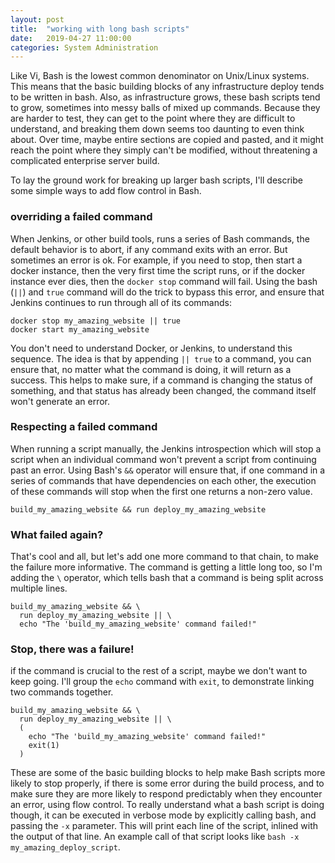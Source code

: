 ```yaml
---
layout: post
title:  "working with long bash scripts"
date:   2019-04-27 11:00:00
categories: System Administration
---
```


Like Vi, Bash is the lowest common denominator on Unix/Linux 
systems.  This means that the basic building blocks of any infrastructure deploy
tends to be written in bash. Also, as infrastructure grows, these bash scripts tend to grow,
sometimes into messy balls of mixed up commands. Because they are harder to test,
they can get to the point where they are difficult to understand, and breaking
them down seems too daunting to even think about.  Over time, maybe entire sections
are copied and pasted, and it might reach the point where they simply can't be modified,
without threatening a complicated enterprise server build.

To lay the ground work for breaking up larger bash scripts, I'll describe
some simple ways to add flow control in Bash.

### overriding a failed command

When Jenkins, or other build tools, runs a series of Bash commands, the default
behavior is to abort, if any command exits with an error. But sometimes an
error is ok.  For example, if you need to stop, then start a docker instance,
then the very first time the script runs, or if the docker instance ever dies,
then the `docker stop` command will fail.  Using the bash (`||`) and `true`
command will do the trick to bypass this error, and ensure that Jenkins
continues to run through all of its commands:

```
docker stop my_amazing_website || true
docker start my_amazing_website
```

You don't need to understand Docker, or Jenkins, to understand this sequence.  The idea is
that by appending `|| true` to a command, you can ensure that, no matter what the command
is doing, it will return as a success.  This helps to make sure, if a command is changing
the status of something, and that status has already been changed, the command itself won't
generate an error.

### Respecting a failed command

When running a script manually, the Jenkins introspection which will stop a
script when an individual command won't prevent a script from continuing past
an error.  Using Bash's `&&` operator will ensure that, if one command in a
series of commands that have dependencies on each other, the execution of these
commands will stop when the first one returns a non-zero value.

```
build_my_amazing_website && run deploy_my_amazing_website
```

### What failed again?

That's cool and all, but let's add one more command to that chain, to make the failure more informative.
The command is getting a little long too, so I'm adding the `\` operator, which tells bash that a command
is being split across multiple lines.

```
build_my_amazing_website && \
  run deploy_my_amazing_website || \
  echo "The 'build_my_amazing_website' command failed!"
```

### Stop, there was a failure!

if the command is crucial to the rest of a script, maybe we don't want to keep
going. I'll group the `echo` command with `exit`, to demonstrate linking two
commands together.

```
build_my_amazing_website && \
  run deploy_my_amazing_website || \
  (
    echo "The 'build_my_amazing_website' command failed!"
    exit(1)
  )
```

These are some of the basic building blocks to help make Bash scripts more likely to stop properly,
if there is some error during the build process, and to make sure they are more likely to respond
predictably when they encounter an error, using flow control. To really understand what a bash script
is doing though, it can be executed in verbose mode by explicitly calling bash, and passing the `-x` parameter. This will print each line of the script, inlined with the output of that line.  An example
call of that script looks like `bash -x my_amazing_deploy_script`.
